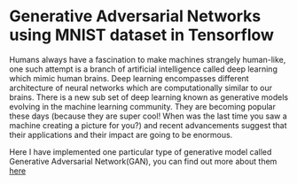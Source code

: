 # Generative Adversarial Networks using MNIST dataset in Tensorflow

Humans always have a fascination to make machines strangely human-like, one such attempt is a branch of artificial intelligence called deep learning which mimic human brains. Deep learning encompasses different architecture of neural networks which are computationally similar to our brains. There is a new sub set of deep learning known as generative models evolving in the machine learning community. They are becoming popular these days (because they are super cool! When was the last time you saw a machine creating a picture for you?) and recent advancements suggest that their applications and their impact are going to be enormous.

Here I have implemented one particular type of generative model called Generative Adversarial Network(GAN), you can find out more about them <a href = "https://arxiv.org/abs/1406.2661">here</a>


